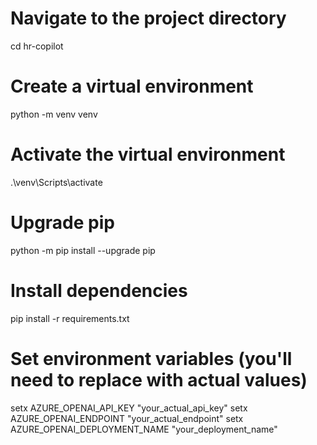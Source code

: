 # Navigate to the project directory
cd hr-copilot

# Create a virtual environment
python -m venv venv

# Activate the virtual environment
.\venv\Scripts\activate

# Upgrade pip
python -m pip install --upgrade pip

# Install dependencies
pip install -r requirements.txt

# Set environment variables (you'll need to replace with actual values)
setx AZURE_OPENAI_API_KEY "your_actual_api_key"
setx AZURE_OPENAI_ENDPOINT "your_actual_endpoint"
setx AZURE_OPENAI_DEPLOYMENT_NAME "your_deployment_name"
